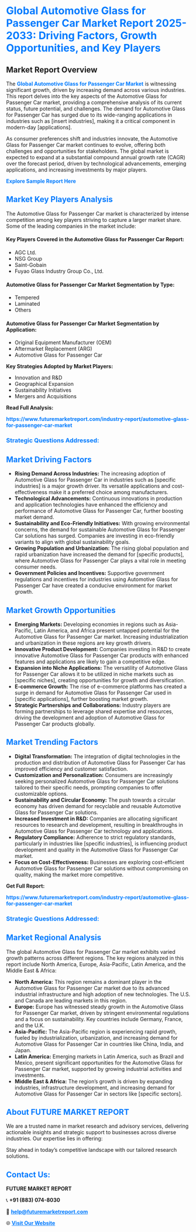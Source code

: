 <h1 style="color: #007BFF;">Global Automotive Glass for Passenger Car Market Report 2025-2033: Driving Factors, Growth Opportunities, and Key Players</h1>

<section id="overview">
<h2>Market Report Overview</h2>
<p>The <a href="https://www.futuremarketreport.com/industry-report/automotive-glass-for-passenger-car-market" style="color: #007BFF; text-decoration: none;"><strong>Global Automotive Glass for Passenger Car Market</strong></a> is witnessing significant growth, driven by increasing demand across various industries. This report delves into the key aspects of the Automotive Glass for Passenger Car market, providing a comprehensive analysis of its current status, future potential, and challenges. The demand for Automotive Glass for Passenger Car has surged due to its wide-ranging applications in industries such as [insert industries], making it a critical component in modern-day [applications].</p>
<p>As consumer preferences shift and industries innovate, the Automotive Glass for Passenger Car market continues to evolve, offering both challenges and opportunities for stakeholders. The global market is expected to expand at a substantial compound annual growth rate (CAGR) over the forecast period, driven by technological advancements, emerging applications, and increasing investments by major players.</p>
</section>

<section id="overview">
<p><a href="https://www.futuremarketreport.com/request-sample/reportId=126767" style="color: #007BFF; text-decoration: none;"><strong>Explore Sample Report Here</strong></a></p>
</section>

<section id="key-players">
<h2 style="color: #007BFF;">Market Key Players Analysis</h2>
<p>The Automotive Glass for Passenger Car market is characterized by intense competition among key players striving to capture a larger market share. Some of the leading companies in the market include:</p>
<h4>Key Players Covered in the Automotive Glass for Passenger Car Report:</h4>
<ul><li>AGC Ltd.</li><li>NSG Group</li><li>Saint-Gobain</li><li>Fuyao Glass Industry Group Co., Ltd.</li></ul>
<h4>Automotive Glass for Passenger Car Market Segmentation by Type:</h4>
<ul><li>Tempered</li><li>Laminated</li><li>Others</li></ul>

<h4>Automotive Glass for Passenger Car Market Segmentation by Application:</h4>
<ul><li>Original Equipment Manufacturer (OEM)</li><li>Aftermarket Replacement (ARG)</li><li>Automotive Glass for Passenger Car</li></ul>
<p><strong>Key Strategies Adopted by Market Players:</strong></p>
<ul>
<li>Innovation and R&D</li>
<li>Geographical Expansion</li>
<li>Sustainability Initiatives</li>
<li>Mergers and Acquisitions</li>
</ul>
</section>

<section>
<p><strong>Read Full Analysis: </strong></p><a href="https://www.futuremarketreport.com/industry-report/automotive-glass-for-passenger-car-market" style="color: #007BFF; text-decoration: none;"><strong>https://www.futuremarketreport.com/industry-report/automotive-glass-for-passenger-car-market</strong></a>
<h3 style="color: #007BFF;">Strategic Questions Addressed:</h3>
</section>

<section id="driving-factors">
<h2 style="color: #007BFF;">Market Driving Factors</h2>
<ul>
<li><strong>Rising Demand Across Industries:</strong> The increasing adoption of Automotive Glass for Passenger Car in industries such as [specific industries] is a major growth driver. Its versatile applications and cost-effectiveness make it a preferred choice among manufacturers.</li>
<li><strong>Technological Advancements:</strong> Continuous innovations in production and application technologies have enhanced the efficiency and performance of Automotive Glass for Passenger Car, further boosting market demand.</li>
<li><strong>Sustainability and Eco-Friendly Initiatives:</strong> With growing environmental concerns, the demand for sustainable Automotive Glass for Passenger Car solutions has surged. Companies are investing in eco-friendly variants to align with global sustainability goals.</li>
<li><strong>Growing Population and Urbanization:</strong> The rising global population and rapid urbanization have increased the demand for [specific products], where Automotive Glass for Passenger Car plays a vital role in meeting consumer needs.</li>
<li><strong>Government Policies and Incentives:</strong> Supportive government regulations and incentives for industries using Automotive Glass for Passenger Car have created a conducive environment for market growth.</li>
</ul>
</section>

<section id="growth-opportunities">
<h2 style="color: #007BFF;">Market Growth Opportunities</h2>
<ul>
<li><strong>Emerging Markets:</strong> Developing economies in regions such as Asia-Pacific, Latin America, and Africa present untapped potential for the Automotive Glass for Passenger Car market. Increasing industrialization and urbanization in these regions are key growth drivers.</li>
<li><strong>Innovative Product Development:</strong> Companies investing in R&D to create innovative Automotive Glass for Passenger Car products with enhanced features and applications are likely to gain a competitive edge.</li>
<li><strong>Expansion into Niche Applications:</strong> The versatility of Automotive Glass for Passenger Car allows it to be utilized in niche markets such as [specific niches], creating opportunities for growth and diversification.</li>
<li><strong>E-commerce Growth:</strong> The rise of e-commerce platforms has created a surge in demand for Automotive Glass for Passenger Car used in [specific applications], further boosting market growth.</li>
<li><strong>Strategic Partnerships and Collaborations:</strong> Industry players are forming partnerships to leverage shared expertise and resources, driving the development and adoption of Automotive Glass for Passenger Car products globally.</li>
</ul>
</section>

<section id="trending-factors">
<h2 style="color: #007BFF;">Market Trending Factors</h2>
<ul>
<li><strong>Digital Transformation:</strong> The integration of digital technologies in the production and distribution of Automotive Glass for Passenger Car has improved efficiency and customer satisfaction.</li>
<li><strong>Customization and Personalization:</strong> Consumers are increasingly seeking personalized Automotive Glass for Passenger Car solutions tailored to their specific needs, prompting companies to offer customizable options.</li>
<li><strong>Sustainability and Circular Economy:</strong> The push towards a circular economy has driven demand for recyclable and reusable Automotive Glass for Passenger Car solutions.</li>
<li><strong>Increased Investment in R&D:</strong> Companies are allocating significant resources to research and development, resulting in breakthroughs in Automotive Glass for Passenger Car technology and applications.</li>
<li><strong>Regulatory Compliance:</strong> Adherence to strict regulatory standards, particularly in industries like [specific industries], is influencing product development and quality in the Automotive Glass for Passenger Car market.</li>
<li><strong>Focus on Cost-Effectiveness:</strong> Businesses are exploring cost-efficient Automotive Glass for Passenger Car solutions without compromising on quality, making the market more competitive.</li>
</ul>
</section>

<section>
<p><strong>Get Full Report: </strong></p><a href="https://www.futuremarketreport.com/industry-report/automotive-glass-for-passenger-car-market" style="color: #007BFF; text-decoration: none;"><strong>https://www.futuremarketreport.com/industry-report/automotive-glass-for-passenger-car-market</strong></a>
<h3 style="color: #007BFF;">Strategic Questions Addressed:</h3>
</section>


<section id="regional-analysis">
<h2 style="color: #007BFF;">Market Regional Analysis</h2>
<p>The global Automotive Glass for Passenger Car market exhibits varied growth patterns across different regions. The key regions analyzed in this report include North America, Europe, Asia-Pacific, Latin America, and the Middle East & Africa:</p>
<ul>
<li><strong>North America:</strong> This region remains a dominant player in the Automotive Glass for Passenger Car market due to its advanced industrial infrastructure and high adoption of new technologies. The U.S. and Canada are leading markets in this region.</li>
<li><strong>Europe:</strong> Europe has witnessed steady growth in the Automotive Glass for Passenger Car market, driven by stringent environmental regulations and a focus on sustainability. Key countries include Germany, France, and the U.K.</li>
<li><strong>Asia-Pacific:</strong> The Asia-Pacific region is experiencing rapid growth, fueled by industrialization, urbanization, and increasing demand for Automotive Glass for Passenger Car in countries like China, India, and Japan.</li>
<li><strong>Latin America:</strong> Emerging markets in Latin America, such as Brazil and Mexico, present significant opportunities for the Automotive Glass for Passenger Car market, supported by growing industrial activities and investments.</li>
<li><strong>Middle East & Africa:</strong> The region’s growth is driven by expanding industries, infrastructure development, and increasing demand for Automotive Glass for Passenger Car in sectors like [specific sectors].</li>
</ul>
</section>

<footer>
<h2 style="color: #007BFF;">About FUTURE MARKET REPORT</h2>
<p>We are a trusted name in market research and advisory services, delivering actionable insights and strategic support to businesses across diverse industries. Our expertise lies in offering:</p>

<p>Stay ahead in today’s competitive landscape with our tailored research solutions.</p>

<h2 style="color: #007BFF;">Contact Us:</h2>
<p><strong>FUTURE MARKET REPORT</strong></p>
<p>📞 <strong>+91 (883) 074-8030</strong></p>
<p>📧 <strong><a href="mailto:help@futuremarketreport.com" style="color: #007BFF;">help@futuremarketreport.com</a></strong></p>
<p>🌐 <strong><a href="https://www.futuremarketreport.com/" style="color: #007BFF;">Visit Our Website</a></strong></p>
</footer>